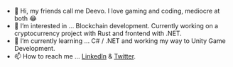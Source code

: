 - 👋 Hi, my friends call me Deevo. I love gaming and coding, mediocre at both 😂
- 👀 I’m interested in ... Blockchain development. Currently working on a cryptocurrency project with Rust and frontend with .NET.
- 🌱 I’m currently learning ... C# / .NET and working my way to Unity Game Development.
- 📫 How to reach me ... <a href="https://www.linkedin.com/in/V3ND3TTi" target="_blank" rel="noreferrer noopener">LinkedIn</a> & <a href="https://www.twitter.com/V3ND3TTi" target="_blank" rel="noreferrer noopener">Twitter</a>.

<!---
V3ND3TTi/V3ND3TTi is a ✨ special ✨ repository because its `README.md` (this file) appears on your GitHub profile.
You can click the Preview link to take a look at your changes.
--->
